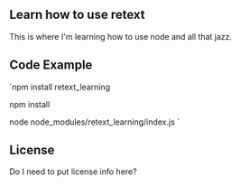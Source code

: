 ## Learn how to use retext

This is where I'm learning how to use node and all that jazz. 

## Code Example


`npm install retext_learning

npm install

node node_modules/retext_learning/index.js
`

<!-- ## Motivation -->

<!-- A short description of the motivation behind the creation and maintenance of the project. This should explain **why** the project exists. -->

<!-- ## Installation -->

<!-- Provide code examples and explanations of how to get the project. -->

<!-- ## API Reference -->

<!-- Depending on the size of the project, if it is small and simple enough the reference docs can be added to the README. For medium size to larger projects it is important to at least provide a link to where the API reference docs live. -->

<!-- ## Tests -->

<!-- Describe and show how to run the tests with code examples. -->

<!-- ## Contributors -->

<!-- Let people know how they can dive into the project, include important links to things like issue trackers, irc, twitter accounts if applicable. -->

## License

Do I need to put license info here?
